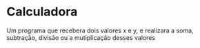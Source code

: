# Calculadora
 Um programa que recebera dois valores x e y, e realizara a soma, subtração, divisão ou a mutiplicação desses valores
